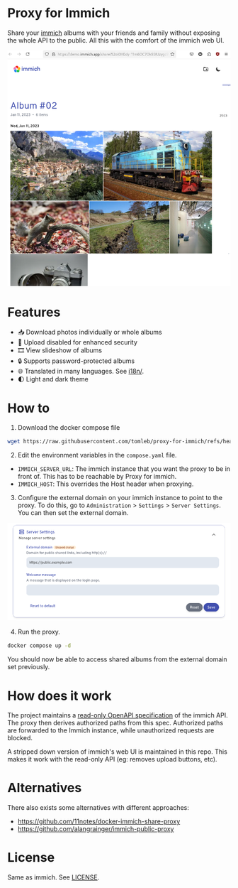 # Proxy for Immich

Share your [immich](https://immich.app/) albums with your friends and family
without exposing the whole API to the public. All this with the comfort of the
immich web UI.

![Screenshot](screenshots/example.png)

# Features

- 📥 Download photos individually or whole albums
- 🚫 Upload disabled for enhanced security
- 🎞️ View slideshow of albums
- 🔒 Supports password-protected albums
- 🌐 Translated in many languages. See [i18n/](./i18n).
- 🌓 Light and dark theme

# How to

1. Download the docker compose file

```sh
wget https://raw.githubusercontent.com/tomleb/proxy-for-immich/refs/heads/main/compose.yaml
```

2. Edit the environment variables in the `compose.yaml` file.

- `IMMICH_SERVER_URL`: The immich instance that you want the proxy to be in
  front of. This has to be reachable by Proxy for immich.
- `IMMICH_HOST`: This overrides the Host header when proxying.

3. Configure the external domain on your immich instance to point to the proxy.
   To do this, go to `Administration` > `Settings` > `Server Settings`. You can
   then set the external domain.

![Server Settings](./screenshots/settings.png)

4. Run the proxy.

```sh
docker compose up -d
```

You should now be able to access shared albums from the external domain set
previously.

# How does it work

The project maintains a [read-only OpenAPI
specification](open-api/immich-openapi-specs.json) of the immich API. The proxy
then derives authorized paths from this spec. Authorized paths are forwarded to
the Immich instance, while unauthorized requests are blocked.

A stripped down version of immich's web UI is maintained in this repo. This
makes it work with the read-only API (eg: removes upload buttons, etc).

# Alternatives

There also exists some alternatives with different approaches:
- https://github.com/11notes/docker-immich-share-proxy
- https://github.com/alangrainger/immich-public-proxy

# License

Same as immich. See [LICENSE](LICENSE).
